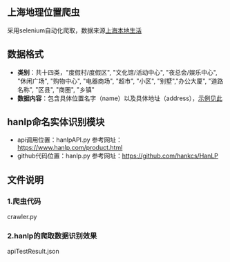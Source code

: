 ## 上海地理位置爬虫

采用selenium自动化爬取，数据来源[上海本地生活](http://life.city8090.com/shanghai/)

## 数据格式
- **类别**：共十四类，"度假村/度假区", "文化馆/活动中心", "夜总会/娱乐中心", "休闲广场", "购物中心", "电器商场", "超市", "小区", "别墅","办公大厦", "道路名称", "区县", "商圈", "乡镇"
- **数据内容**：包含具体位置名字（name）以及具体地址（address），[示例见此](https://git.mgvai.cn/ai/spider/-/blob/master/data_sample.json)

## hanlp命名实体识别模块
- api调用位置：hanlpAPI.py 参考网址：https://www.hanlp.com/product.html
- github代码位置：hanlp.py 参考网址：https://github.com/hankcs/HanLP

## 文件说明
### 1.爬虫代码
crawler.py
### 2.hanlp的爬取数据识别效果
apiTestResult.json

